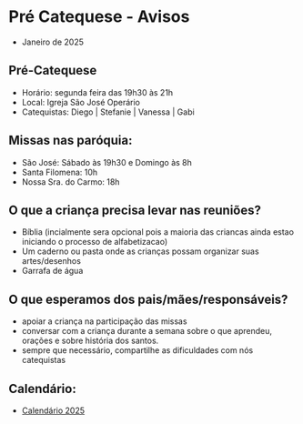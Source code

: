 # Pré Catequese - Avisos 
- Janeiro de 2025

## Pré-Catequese
- Horário: segunda feira das 19h30 às 21h
- Local: Igreja São José Operário
- Catequistas: Diego | Stefanie | Vanessa | Gabi

## Missas nas paróquia:
- São José: Sábado às 19h30 e Domingo às 8h
- Santa Filomena: 10h
- Nossa Sra. do Carmo: 18h  

## O que a criança precisa levar nas reuniões? 
-	Bíblia (incialmente sera opcional pois a maioria das criancas ainda estao iniciando o processo de alfabetizacao)
-	Um caderno ou pasta onde as crianças possam organizar suas artes/desenhos
-	Garrafa de água 

## O que esperamos dos pais/mães/responsáveis? 
-	apoiar a criança na participação das missas 
-	conversar com a criança durante a semana sobre o que aprendeu, orações e sobre história dos santos.
-	sempre que necessário, compartilhe as dificuldades com nós catequistas

## Calendário:
- [Calendário 2025](https://github.com/oracoes-catolicas/pre-catequese/blob/main/docs/calendario-2025.xlsx)
